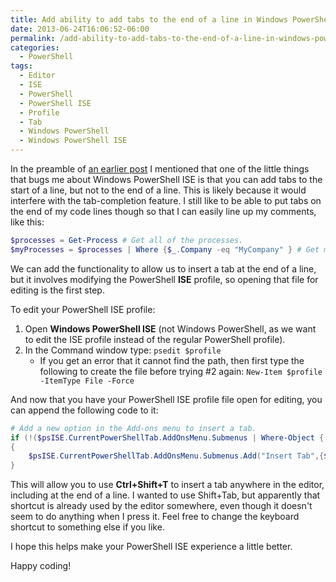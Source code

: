 ```yaml
---
title: Add ability to add tabs to the end of a line in Windows PowerShell ISE
date: 2013-06-24T16:06:52-06:00
permalink: /add-ability-to-add-tabs-to-the-end-of-a-line-in-windows-powershell-ise/
categories:
  - PowerShell
tags:
  - Editor
  - ISE
  - PowerShell
  - PowerShell ISE
  - Profile
  - Tab
  - Windows PowerShell
  - Windows PowerShell ISE
---
```


In the preamble of [an earlier post](https://blog.danskingdom.com/powershell-ise-multiline-comment-and-uncomment-done-right-and-other-ise-gui-must-haves/) I mentioned that one of the little things that bugs me about Windows PowerShell ISE is that you can add tabs to the start of a line, but not to the end of a line. This is likely because it would interfere with the tab-completion feature. I still like to be able to put tabs on the end of my code lines though so that I can easily line up my comments, like this:

```powershell
$processes = Get-Process # Get all of the processes.
$myProcesses = $processes | Where {$_.Company -eq "MyCompany" } # Get my company's processes.
```

We can add the functionality to allow us to insert a tab at the end of a line, but it involves modifying the PowerShell __ISE__ profile, so opening that file for editing is the first step.

To edit your PowerShell ISE profile:

1. Open __Windows PowerShell ISE__ (not Windows PowerShell, as we want to edit the ISE profile instead of the regular PowerShell profile).
1. In the Command window type: `psedit $profile`
   - If you get an error that it cannot find the path, then first type the following to create the file before trying #2 again: `New-Item $profile -ItemType File -Force`

And now that you have your PowerShell ISE profile file open for editing, you can append the following code to it:

```powershell
# Add a new option in the Add-ons menu to insert a tab.
if (!($psISE.CurrentPowerShellTab.AddOnsMenu.Submenus | Where-Object { $_.DisplayName -eq "Insert Tab" }))
{
    $psISE.CurrentPowerShellTab.AddOnsMenu.Submenus.Add("Insert Tab",{$psISE.CurrentFile.Editor.InsertText("`t")},"Ctrl+Shift+T")
}
```

This will allow you to use __Ctrl+Shift+T__ to insert a tab anywhere in the editor, including at the end of a line. I wanted to use Shift+Tab, but apparently that shortcut is already used by the editor somewhere, even though it doesn't seem to do anything when I press it. Feel free to change the keyboard shortcut to something else if you like.

I hope this helps make your PowerShell ISE experience a little better.

Happy coding!
